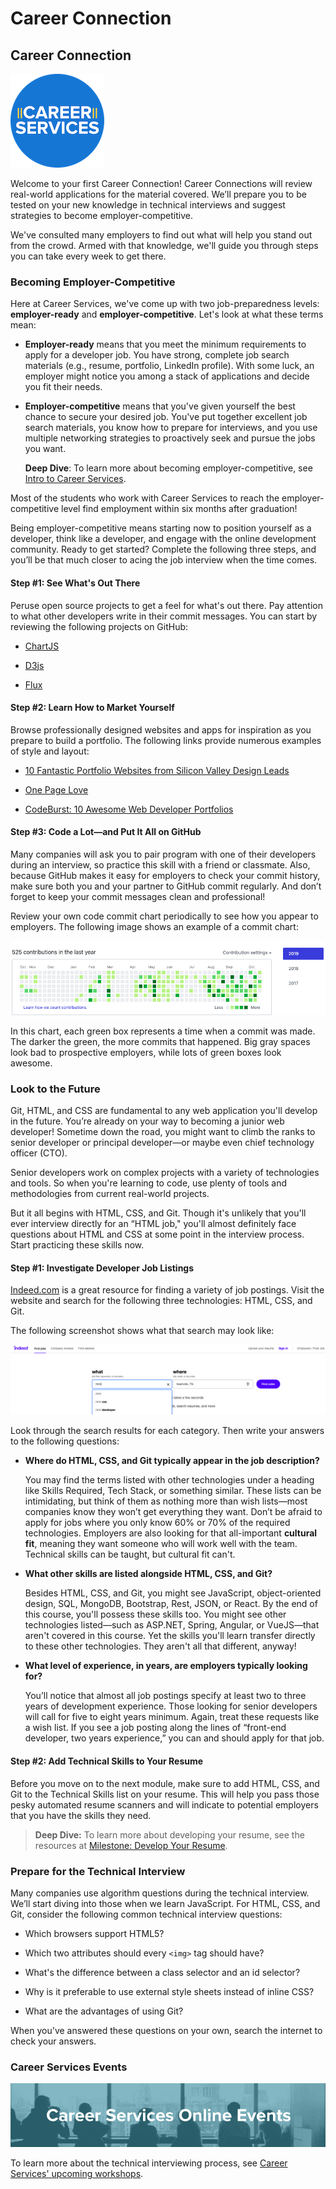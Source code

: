 # Career Connection

## Career Connection

![Career Services Logo](./assets/cs_logo.png#right)

Welcome to your first Career Connection! Career Connections will review real-world applications for the material covered. We’ll prepare you to be tested on your new knowledge in technical interviews and suggest strategies to become employer-competitive.

We've consulted many employers to find out what will help you stand out from the crowd. Armed with that knowledge, we'll guide you through steps you can take every week to get there.

### Becoming Employer-Competitive

Here at Career Services, we've come up with two job-preparedness levels: **employer-ready** and **employer-competitive**. Let's look at what these terms mean:

* **Employer-ready** means that you meet the minimum requirements to apply for a developer job. You have strong, complete job search materials (e.g., resume, portfolio, LinkedIn profile). With some luck, an employer might notice you among a stack of applications and decide you fit their needs.

* **Employer-competitive** means that you've given yourself the best chance to secure your desired job. You've put together excellent job search materials, you know how to prepare for interviews, and you use multiple networking strategies to proactively seek and pursue the jobs you want. 

    **Deep Dive**: To learn more about becoming employer-competitive, see [Intro to Career Services](https://mycareerspot.org/intro). 

Most of the students who work with Career Services to reach the employer-competitive level find employment within six months after graduation! 

Being employer-competitive means starting now to position yourself as a developer, think like a developer, and engage with the online development community. Ready to get started? Complete the following three steps, and you’ll be that much closer to acing the job interview when the time comes.

#### Step #1: See What's Out There

Peruse open source projects to get a feel for what's out there. Pay attention to what other developers write in their commit messages. You can start by reviewing the following projects on GitHub:

* [ChartJS](https://github.com/chartjs/Chart.js)

* [D3js](https://github.com/d3/d3)

* [Flux](https://github.com/facebook/flux)

#### Step #2: Learn How to Market Yourself

Browse professionally designed websites and apps for inspiration as you prepare to build a portfolio. The following links provide numerous examples of style and layout:

* [10 Fantastic Portfolio Websites from Silicon Valley Design Leads](https://medium.com/@bestfolios/10-fantastic-portfolio-websites-from-silicon-valley-design-leads-2d84b384dba6)

* [One Page Love](https://onepagelove.com/inspiration/portfolio)

* [CodeBurst: 10 Awesome Web Developer Portfolios](https://codeburst.io/10-awesome-web-developer-portfolios-d266b32e6154)

#### Step #3: Code a Lot&mdash;and Put It All on GitHub

Many companies will ask you to pair program with one of their developers during an interview, so practice this skill with a friend or classmate. Also, because GitHub makes it easy for employers to check your commit history, make sure both you and your partner to GitHub commit regularly. And don’t forget to keep your commit messages clean and professional!

Review your own code commit chart periodically to see how you appear to employers. The following image shows an example of a commit chart:

![GitHub's code commit chart indicating when and how often you commit new code with green boxes](./assets/github.png)

In this chart, each green box represents a time when a commit was made. The darker the green, the more commits that happened. Big gray spaces look bad to prospective employers, while lots of green boxes look awesome.

### Look to the Future

Git, HTML, and CSS are fundamental to any web application you'll develop in the future. You’re already on your way to becoming a junior web developer! Sometime down the road, you might want to climb the ranks to senior developer or principal developer&mdash;or maybe even chief technology officer (CTO).

Senior developers work on complex projects with a variety of technologies and tools. So when you're learning to code, use plenty of tools and methodologies from current real-world projects. 

But it all begins with HTML, CSS, and Git. Though it's unlikely that you'll ever interview directly for an “HTML job," you'll almost definitely face questions about HTML and CSS at some point in the interview process. Start practicing these skills now.

#### Step #1: Investigate Developer Job Listings

[Indeed.com](https://www.indeed.com/) is a great resource for finding a variety of job postings. Visit the website and search for the following three technologies: HTML, CSS, and Git.

The following screenshot shows what that search may look like:

![Screenshot of the Indeed website showing a html typed into the what search box on the left](./assets/indeed.png)

Look through the search results for each category. Then write your answers to the following questions:

* **Where do HTML, CSS, and Git typically appear in the job description?**

    You may find the terms listed with other technologies under a heading like Skills Required, Tech Stack, or something similar. These lists can be intimidating, but think of them as nothing more than wish lists&mdash;most companies know they won’t get everything they want. Don’t be afraid to apply for jobs where you only know 60% or 70% of the required technologies. Employers are also looking for that all-important **cultural fit**, meaning they want someone who will work well with the team. Technical skills can be taught, but cultural fit can't.

* **What other skills are listed alongside HTML, CSS, and Git?**

    Besides HTML, CSS, and Git, you might see JavaScript, object-oriented design, SQL, MongoDB, Bootstrap, Rest, JSON, or React. By the end of this course, you'll possess these skills too. You might see other technologies listed&mdash;such as ASP.NET, Spring, Angular, or VueJS&mdash;that aren't covered in this course. Yet the skills you'll learn transfer directly to these other technologies. They aren't all that different, anyway!

* **What level of experience, in years, are employers typically looking for?**

    You’ll notice that almost all job postings specify at least two to three years of development experience. Those looking for senior developers will call for five to eight years minimum. Again, treat these requests like a wish list. If you see a job posting along the lines of “front-end developer, two years experience,” you can and should apply for that job.

#### Step #2: Add Technical Skills to Your Resume

Before you move on to the next module, make sure to add HTML, CSS, and Git to the Technical Skills list on your resume. This will help you pass those pesky automated resume scanners and will indicate to potential employers that you have the skills they need.

> **Deep Dive:** To learn more about developing your resume, see the resources at [Milestone: Develop Your Resume](https://mycareerspot.org/resume).

### Prepare for the Technical Interview

Many companies use algorithm questions during the technical interview. We’ll start diving into those when we learn JavaScript. For HTML, CSS, and Git, consider the following common technical interview questions:

* Which browsers support HTML5?

* Which two attributes should every `<img>` tag should have?

* What's the difference between a class selector and an id selector?

* Why is it preferable to use external style sheets instead of inline CSS?

* What are the advantages of using Git?

When you've answered these questions on your own, search the internet to check your answers.

### Career Services Events

![Career Services online events logo](./assets/online-events.png)

To learn more about the technical interviewing process, see [Career Services' upcoming workshops](https://careerservicesonlineevents.splashthat.com/).

